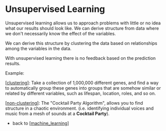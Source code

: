 # Unsupervised Learning

Unsupervised learning allows us to approach problems with little or no idea what our results should look like. We can derive structure from data where we don't necessarily know the effect of the variables.

We can derive this structure by clustering the data based on relationships among the variables in the data.

With unsupervised learning there is no feedback based on the prediction results.

Example:

[[clustering]]: Take a collection of 1,000,000 different genes, 
and find a way to automatically group these genes into groups that are somehow similar or related by different variables, 
such as lifespan, location, roles, and so on.

[[non-clustering]]: The "Cocktail Party Algorithm", allows you to find structure in a chaotic environment. 
(i.e. identifying individual voices and music from a mesh of sounds at a **Cocktail Party**).

- back to [[machine_learning]]

[//begin]: # "Autogenerated link references for markdown compatibility"
[clustering]: clustering "Clustering"
[machine_learning]: machine_learning "machine learning"
[non-clustering]: non-clustering "Non Clustering"
[//end]: # "Autogenerated link references"